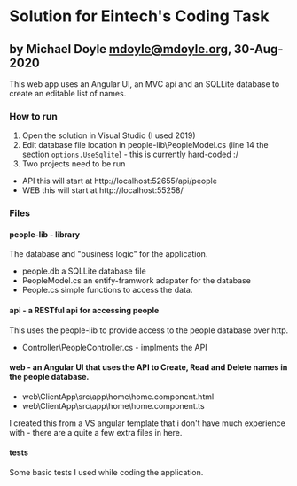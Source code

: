 # Solution for Eintech's Coding Task
## by Michael Doyle <mdoyle@mdoyle.org>, 30-Aug-2020

This web app uses an Angular UI, an MVC api and an SQLLite database to create an editable list of names.

### How to run
1) Open the solution in Visual Studio (I used 2019)
2) Edit database file location in people-lib\PeopleModel.cs (line 14  the section `options.UseSqlite`) - this is currently hard-coded :/
3) Two projects need to be run 
* API this will start at http://localhost:52655/api/people
* WEB this will start at http://localhost:55258/


### Files
#### people-lib - library
The database and "business logic" for the application.
* people.db a SQLLite database file
* PeopleModel.cs an entify-framwork adapater for the database
* People.cs simple functions to access the data.

#### api - a RESTful api for accessing people
This uses the people-lib to provide access to the people database over http.
* Controller\PeopleController.cs - implments the API

#### web - an Angular UI that uses the API to Create, Read and Delete names in the people database.
* web\ClientApp\src\app\home\home.component.html
* web\ClientApp\src\app\home\home.component.ts  

I created this from a VS angular template that i don't have much experience with  - there are a quite a few extra files in here.

#### tests
Some basic tests I used while coding the application.

